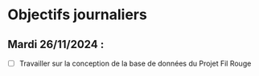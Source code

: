 # Objectifs journaliers

## Mardi 26/11/2024 :

- [ ] Travailler sur la conception de la base de données du Projet Fil Rouge 